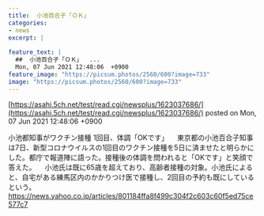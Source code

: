 ```yaml
---
title:  小池百合子「ＯＫ」  
categories:
- news
excerpt: |
  
feature_text: |
  ##  小池百合子「ＯＫ」  ...
  Mon, 07 Jun 2021 12:48:06  +0900
feature_image: "https://picsum.photos/2560/600?image=733"
image: "https://picsum.photos/2560/600?image=733"
---
```


[https://asahi.5ch.net/test/read.cgi/newsplus/1623037686/](https://asahi.5ch.net/test/read.cgi/newsplus/1623037686/)
posted on Mon, 07 Jun 2021 12:48:06  +0900

<!--more-->

小池都知事がワクチン接種 1回目、体調「OKです」 　東京都の小池百合子知事は7日、新型コロナウイルスの1回目のワクチン接種を5日に済ませたと明らかにした。都庁で報道陣に語った。接種後の体調を問われると「OKです」と笑顔で答えた。 　小池氏は既に65歳を超えており、高齢者接種の対象。小池氏によると、自宅がある練馬区内のかかりつけ医で接種し、2回目の予約も既にしているという。 https://news.yahoo.co.jp/articles/801184ffa8f499c304f2c603c60f5ed75ce577c7

